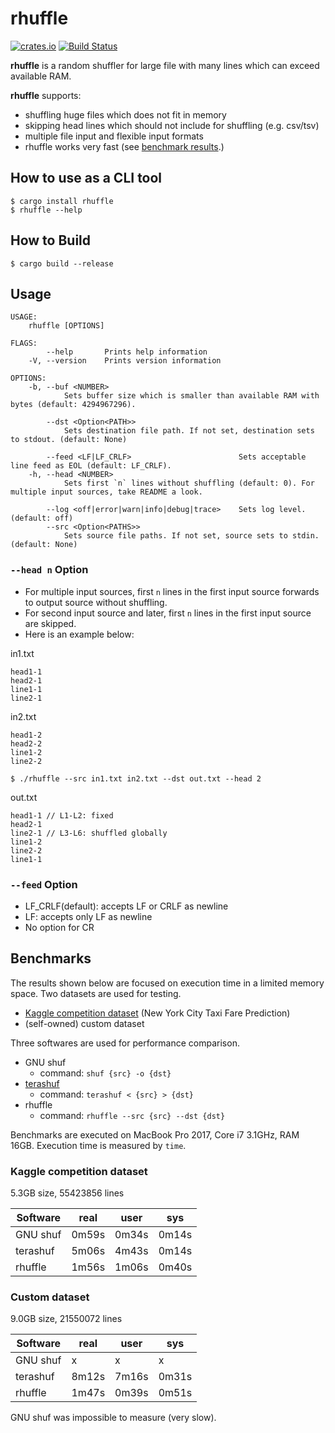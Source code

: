 # rhuffle

[![crates.io](https://img.shields.io/crates/v/rhuffle.svg)](https://crates.io/crates/rhuffle)
[![Build Status](https://travis-ci.org/ctylim/rhuffle.svg?branch=master)](https://travis-ci.org/ctylim/rhuffle)

**rhuffle** is a random shuffler for large file with many lines which can exceed available RAM.

**rhuffle** supports:
- shuffling huge files which does not fit in memory
- skipping head lines which should not include for shuffling (e.g. csv/tsv)
- multiple file input and flexible input formats
- rhuffle works very fast (see [benchmark results](#benchmarks).)

## How to use as a CLI tool

```
$ cargo install rhuffle
$ rhuffle --help
```

## How to Build

```
$ cargo build --release
```

## Usage

```
USAGE:
    rhuffle [OPTIONS]

FLAGS:
        --help       Prints help information
    -V, --version    Prints version information

OPTIONS:
    -b, --buf <NUMBER>
            Sets buffer size which is smaller than available RAM with bytes (default: 4294967296).

        --dst <Option<PATH>>
            Sets destination file path. If not set, destination sets to stdout. (default: None)

        --feed <LF|LF_CRLF>                        Sets acceptable line feed as EOL (default: LF_CRLF).
    -h, --head <NUMBER>
            Sets first `n` lines without shuffling (default: 0). For multiple input sources, take README a look.

        --log <off|error|warn|info|debug|trace>    Sets log level. (default: off)
        --src <Option<PATHS>>
            Sets source file paths. If not set, source sets to stdin. (default: None)
```

### `--head n` Option
- For multiple input sources, first `n` lines in the first input source forwards to output source without shuffling.
- For second input source and later, first `n` lines in the first input source are skipped.
- Here is an example below:

in1.txt
```
head1-1
head2-1
line1-1
line2-1
```

in2.txt
```
head1-2
head2-2
line1-2
line2-2
```

```
$ ./rhuffle --src in1.txt in2.txt --dst out.txt --head 2
```

out.txt
```
head1-1 // L1-L2: fixed
head2-1 
line2-1 // L3-L6: shuffled globally
line1-2
line2-2
line1-1
```

### `--feed` Option
- LF_CRLF(default): accepts LF or CRLF as newline
- LF: accepts only LF as newline
- No option for CR
 
## Benchmarks

The results shown below are focused on execution time in a limited memory space.
Two datasets are used for testing.

- [Kaggle competition dataset](https://www.kaggle.com/c/new-york-city-taxi-fare-prediction/data) (New York City Taxi Fare Prediction)
- (self-owned) custom dataset

Three softwares are used for performance comparison.

- GNU shuf 
    - command: `shuf {src} -o {dst}`
- [terashuf](https://github.com/alexandres/terashuf) 
    - command: `terashuf < {src} > {dst}`
- rhuffle
    - command: `rhuffle --src {src} --dst {dst}`

Benchmarks are executed on MacBook Pro 2017, Core i7 3.1GHz, RAM 16GB.
Execution time is measured by `time`.

### Kaggle competition dataset

5.3GB size, 55423856 lines

|Software|real|user|sys|
|---|---|---|---|
|GNU shuf|0m59s|0m34s|0m14s|
|terashuf|5m06s|4m43s|0m14s|
|rhuffle|1m56s|1m06s|0m40s|

### Custom dataset

9.0GB size, 21550072 lines

|Software|real|user|sys|
|---|---|---|---|
|GNU shuf|x|x|x|
|terashuf|8m12s|7m16s|0m31s|
|rhuffle|1m47s|0m39s|0m51s|

GNU shuf was impossible to measure (very slow).
